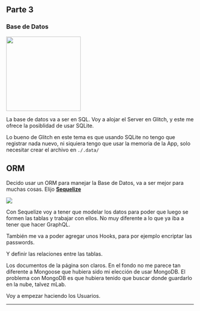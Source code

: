 ## Parte 3
### Base de Datos

<img src="https://cdn.icon-icons.com/icons2/885/PNG/512/3rd_icon-icons.com_68924.png" width="200">

La base de datos va a ser en SQL. Voy a alojar el Server en Glitch, y este me ofrece la posiblidad de usar SQLite.

Lo bueno de Glitch en este tema es que usando SQLite no tengo que registrar nada nuevo, ni siquiera tengo que usar la memoria de la App, solo necesitar crear el archivo en `./.data/`

## ORM

Decido usar un ORM para manejar la Base de Datos, va a ser mejor para muchas cosas.
Elijo [**Sequelize**](http://docs.sequelizejs.com/)

<img src="http://docs.sequelizejs.com/manual/asset/logo-small.png">

Con Sequelize voy a tener que modelar los datos para poder que luego se formen las tablas y trabajar con ellos. No muy diferente a lo que ya iba a tener que hacer GraphQL.

También me va a poder agregar unos Hooks, para por ejemplo encriptar las passwords.

Y definir las relaciones entre las tablas.

Los documentos de la página son claros. En el fondo no me parece tan diferente a Mongoose que hubiera sido mi elección de usar MongoDB. El problema con MongoDB es que hubiera tenido que buscar donde guardarlo en la nube, talvez mLab.

Voy a empezar haciendo los Usuarios.

- - - -

